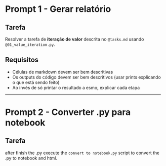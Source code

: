 # Prompt 1 - Gerar relatório

## Tarefa

Resolver a tarefa de **iteração de valor** descrita no `@tasks.md` usando `@01_value_iteration.py`.

## Requisitos

- Células de markdown devem ser bem descritivas
- Os outputs do código devem ser bem descritivos (usar prints explicando o que está sendo feito)
- Ao invés de só printar o resultado a esmo, explicar cada etapa

---

# Prompt 2 - Converter .py para notebook

## Tarefa

after finish the .py execute the `convert to notebook.py` script to convert the .py to notebook and html.
